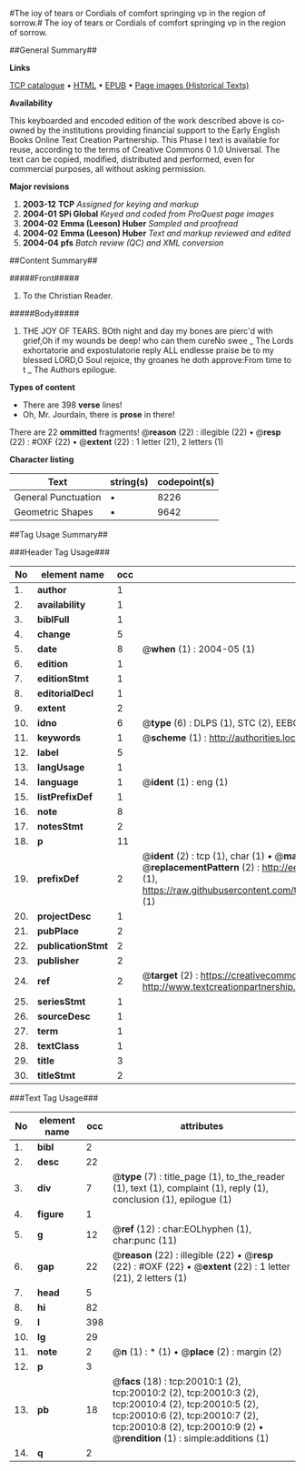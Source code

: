 #The ioy of tears or Cordials of comfort springing vp in the region of sorrow.#
The ioy of tears or Cordials of comfort springing vp in the region of sorrow.

##General Summary##

**Links**

[TCP catalogue](http://www.ota.ox.ac.uk/tcp/)  • 
[HTML](http://tei.it.ox.ac.uk/tcp/Texts-HTML/free/A04/A04692.html)  • 
[EPUB](http://tei.it.ox.ac.uk/tcp/Texts-EPUB/free/A04/A04692.epub) • 
[Page images (Historical Texts)](https://data.historicaltexts.jisc.ac.uk/view?pubId=eebo-99854583e&pageId=eebo-99854583e-20010-1)

**Availability**

This keyboarded and encoded edition of the
	       work described above is co-owned by the institutions
	       providing financial support to the Early English Books
	       Online Text Creation Partnership. This Phase I text is
	       available for reuse, according to the terms of Creative
	       Commons 0 1.0 Universal. The text can be copied,
	       modified, distributed and performed, even for
	       commercial purposes, all without asking permission.

**Major revisions**

1. __2003-12__ __TCP__ *Assigned for keying and markup*
1. __2004-01__ __SPi Global__ *Keyed and coded from ProQuest page images*
1. __2004-02__ __Emma (Leeson) Huber__ *Sampled and proofread*
1. __2004-02__ __Emma (Leeson) Huber__ *Text and markup reviewed and edited*
1. __2004-04__ __pfs__ *Batch review (QC) and XML conversion*

##Content Summary##

#####Front#####

1. To the Christian Reader.

#####Body#####

1. THE JOY OF TEARS.
BOth night and day my bones are pierc'd with grief,Oh if my wounds be deep! who can them cureNo swee
    _ The Lords exhortatorie and expostulatorie reply
ALL endlesse praise be to my blessed LORD,O Soul rejoice, thy groanes he doth approve:From time to t
    _ The Authors epilogue.

**Types of content**

  * There are 398 **verse** lines!
  * Oh, Mr. Jourdain, there is **prose** in there!

There are 22 **ommitted** fragments! 
 @__reason__ (22) : illegible (22)  •  @__resp__ (22) : #OXF (22)  •  @__extent__ (22) : 1 letter (21), 2 letters (1)

**Character listing**


|Text|string(s)|codepoint(s)|
|---|---|---|
|General Punctuation|•|8226|
|Geometric Shapes|▪|9642|

##Tag Usage Summary##

###Header Tag Usage###

|No|element name|occ|attributes|
|---|---|---|---|
|1.|__author__|1||
|2.|__availability__|1||
|3.|__biblFull__|1||
|4.|__change__|5||
|5.|__date__|8| @__when__ (1) : 2004-05 (1)|
|6.|__edition__|1||
|7.|__editionStmt__|1||
|8.|__editorialDecl__|1||
|9.|__extent__|2||
|10.|__idno__|6| @__type__ (6) : DLPS (1), STC (2), EEBO-CITATION (1), PROQUEST (1), VID (1)|
|11.|__keywords__|1| @__scheme__ (1) : http://authorities.loc.gov/ (1)|
|12.|__label__|5||
|13.|__langUsage__|1||
|14.|__language__|1| @__ident__ (1) : eng (1)|
|15.|__listPrefixDef__|1||
|16.|__note__|8||
|17.|__notesStmt__|2||
|18.|__p__|11||
|19.|__prefixDef__|2| @__ident__ (2) : tcp (1), char (1)  •  @__matchPattern__ (2) : ([0-9\-]+):([0-9IVX]+) (1), (.+) (1)  •  @__replacementPattern__ (2) : http://eebo.chadwyck.com/downloadtiff?vid=$1&page=$2 (1), https://raw.githubusercontent.com/textcreationpartnership/Texts/master/tcpchars.xml#$1 (1)|
|20.|__projectDesc__|1||
|21.|__pubPlace__|2||
|22.|__publicationStmt__|2||
|23.|__publisher__|2||
|24.|__ref__|2| @__target__ (2) : https://creativecommons.org/publicdomain/zero/1.0/ (1), http://www.textcreationpartnership.org/docs/. (1)|
|25.|__seriesStmt__|1||
|26.|__sourceDesc__|1||
|27.|__term__|1||
|28.|__textClass__|1||
|29.|__title__|3||
|30.|__titleStmt__|2||


###Text Tag Usage###

|No|element name|occ|attributes|
|---|---|---|---|
|1.|__bibl__|2||
|2.|__desc__|22||
|3.|__div__|7| @__type__ (7) : title_page (1), to_the_reader (1), text (1), complaint (1), reply (1), conclusion (1), epilogue (1)|
|4.|__figure__|1||
|5.|__g__|12| @__ref__ (12) : char:EOLhyphen (1), char:punc (11)|
|6.|__gap__|22| @__reason__ (22) : illegible (22)  •  @__resp__ (22) : #OXF (22)  •  @__extent__ (22) : 1 letter (21), 2 letters (1)|
|7.|__head__|5||
|8.|__hi__|82||
|9.|__l__|398||
|10.|__lg__|29||
|11.|__note__|2| @__n__ (1) : * (1)  •  @__place__ (2) : margin (2)|
|12.|__p__|3||
|13.|__pb__|18| @__facs__ (18) : tcp:20010:1 (2), tcp:20010:2 (2), tcp:20010:3 (2), tcp:20010:4 (2), tcp:20010:5 (2), tcp:20010:6 (2), tcp:20010:7 (2), tcp:20010:8 (2), tcp:20010:9 (2)  •  @__rendition__ (1) : simple:additions (1)|
|14.|__q__|2||
